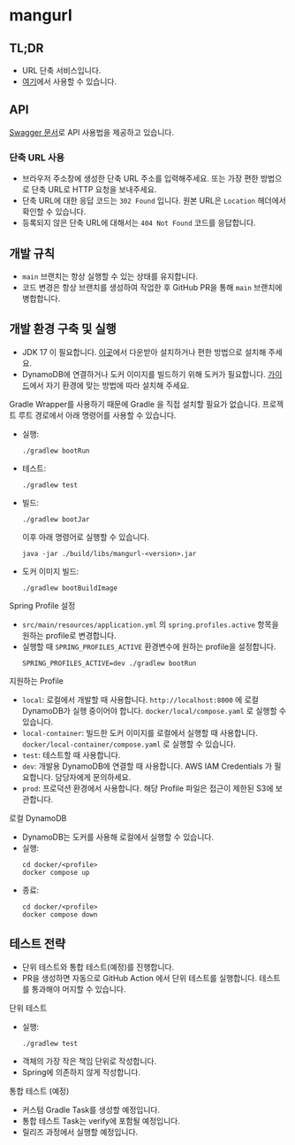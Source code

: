 # mangurl

## TL;DR

- URL 단축 서비스입니다.
- [여기](https://mangurl.net)에서 사용할 수 있습니다.

## API

[Swagger 문서](https://mangurl.net/api/swagger-ui/index.html)로 API 사용법을 제공하고 있습니다.

### 단축 URL 사용

- 브라우저 주소창에 생성한 단축 URL 주소를 입력해주세요. 또는 가장 편한 방법으로 단축 URL로 HTTP 요청을 보내주세요.
- 단축 URL에 대한 응답 코드는 `302 Found` 입니다. 원본 URL은 `Location` 헤더에서 확인할 수 있습니다.
- 등록되지 않은 단축 URL에 대해서는 `404 Not Found` 코드를 응답합니다.

## 개발 규칙

- `main` 브랜치는 항상 실행할 수 있는 상태를 유지합니다.
- 코드 변경은 항상 브랜치를 생성하여 작업한 후 GitHub PR을 통해 `main` 브랜치에 병합합니다.

## 개발 환경 구축 및 실행

- JDK 17 이 필요합니다. [이곳](https://adoptium.net/temurin/releases/?version=17)에서 다운받아 설치하거나 편한 방법으로 설치해 주세요.
- DynamoDB에 연결하거나 도커 이미지를 빌드하기 위해 도커가 필요합니다. [가이드](https://docs.docker.com/engine/install/)에서 자기 환경에 맞는 방법에 따라 설치해 주세요.

Gradle Wrapper를 사용하기 때문에 Gradle 을 직접 설치할 필요가 없습니다. 프로젝트 루트 경로에서 아래 명령어를 사용할 수 있습니다.

- 실행:
  ```shell
  ./gradlew bootRun
  ```
- 테스트:
  ```shell
  ./gradlew test
  ```
- 빌드:
  ```shell
  ./gradlew bootJar
  ```
  이후 아래 명령어로 실행할 수 있습니다.
  ```shell
  java -jar ./build/libs/mangurl-<version>.jar
  ```
- 도커 이미지 빌드:
  ```shell
  ./gradlew bootBuildImage
  ```

Spring Profile 설정

- `src/main/resources/application.yml` 의 `spring.profiles.active` 항목을 원하는 profile로 변경합니다.
- 실행할 때 `SPRING_PROFILES_ACTIVE` 환경변수에 원하는 profile을 설정합니다.
  ```shell
  SPRING_PROFILES_ACTIVE=dev ./gradlew bootRun
  ``` 

지원하는 Profile

- `local`: 로컬에서 개발할 때 사용합니다. `http://localhost:8000` 에 로컬 DynamoDB가 실행 중이어야 합니다.
  `docker/local/compose.yaml` 로 실행할 수 있습니다.
- `local-container`: 빌드한 도커 이미지를 로컬에서 실행할 때 사용합니다.
  `docker/local-container/compose.yaml` 로 실행할 수 있습니다.
- `test`: 테스트할 때 사용합니다.
- `dev`: 개발용 DynamoDB에 연결할 때 사용합니다. AWS IAM Credentials 가 필요합니다. 담당자에게 문의하세요.
- `prod`: 프로덕션 환경에서 사용합니다. 해당 Profile 파일은 접근이 제한된 S3에 보관합니다.

로컬 DynamoDB

- DynamoDB는 도커를 사용해 로컬에서 실행할 수 있습니다.
- 실행:
  ```shell
  cd docker/<profile>
  docker compose up
  ```
- 종료:
  ```shell
  cd docker/<profile>
  docker compose down
  ```

## 테스트 전략

- 단위 테스트와 통합 테스트(예정)를 진행합니다.
- PR을 생성하면 자동으로 GitHub Action 에서 단위 테스트를 실행합니다. 테스트를 통과해야 머지할 수 있습니다.

단위 테스트

- 실행:
  ```shell
  ./gradlew test
  ```
- 객체의 가장 작은 책임 단위로 작성합니다.
- Spring에 의존하지 않게 작성합니다.

통합 테스트 (예정)

- 커스텀 Gradle Task를 생성할 예정입니다.
- 통합 테스트 Task는 verify에 포함될 예정입니다.
- 릴리즈 과정에서 실행할 예정입니다.
